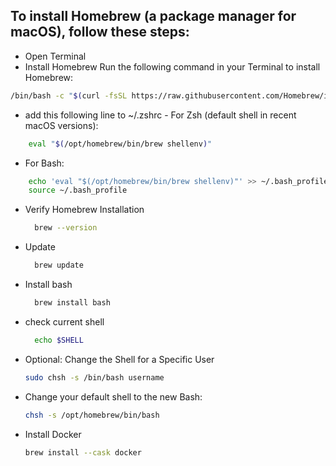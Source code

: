 ## To install Homebrew (a package manager for macOS), follow these steps:
- Open Terminal
- Install Homebrew
Run the following command in your Terminal to install Homebrew:
```sh
/bin/bash -c "$(curl -fsSL https://raw.githubusercontent.com/Homebrew/install/HEAD/install.sh)"
```
  - add this following line to ~/.zshrc  - For Zsh (default shell in recent macOS versions):
```sh
    eval "$(/opt/homebrew/bin/brew shellenv)"
```
  - For Bash:
```sh
    echo 'eval "$(/opt/homebrew/bin/brew shellenv)"' >> ~/.bash_profile
    source ~/.bash_profile
```
- Verify Homebrew Installation
  ```sh
    brew --version
  ```
- Update
  ```sh
    brew update
  ```
- Install bash
  ```sh
    brew install bash
  ```
- check current shell
  ```sh
    echo $SHELL
  ```
- Optional: Change the Shell for a Specific User
  ```bash
  sudo chsh -s /bin/bash username
  ```
- Change your default shell to the new Bash:
  ```bash
  chsh -s /opt/homebrew/bin/bash
  ```
- Install Docker
  ```bash
  brew install --cask docker
  ```
  
